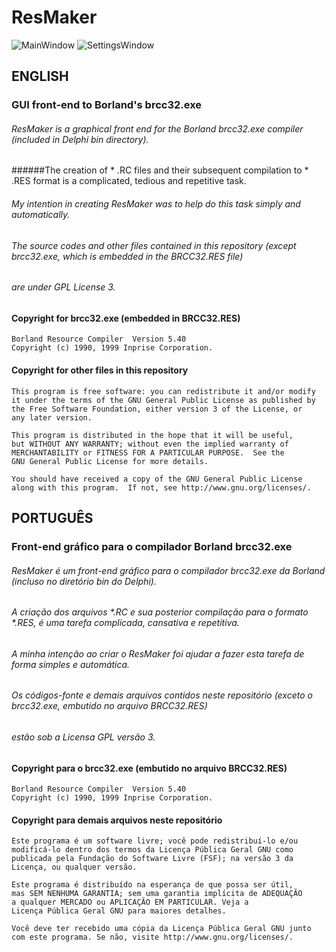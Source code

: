 # ResMaker
![MainWindow](http://i.imgur.com/h3cdwwA.png)
![SettingsWindow](http://i.imgur.com/hxKG4CP.png)
## ENGLISH
### GUI front-end to Borland's brcc32.exe

###### ResMaker is a graphical front end for the Borland brcc32.exe compiler (included in Delphi bin directory). 
######The creation of * .RC files and their subsequent compilation to * .RES format is a complicated, tedious and repetitive task.
###### My intention in creating ResMaker was to help do this task simply and automatically.
###### The source codes and other files contained in this repository (except brcc32.exe, which is embedded in the BRCC32.RES file) 
###### are under GPL License 3.

#### Copyright for brcc32.exe (embedded in BRCC32.RES)
    Borland Resource Compiler  Version 5.40
    Copyright (c) 1990, 1999 Inprise Corporation.
    
#### Copyright  for other files in this repository
    
    This program is free software: you can redistribute it and/or modify
    it under the terms of the GNU General Public License as published by
    the Free Software Foundation, either version 3 of the License, or
    any later version.

    This program is distributed in the hope that it will be useful,
    but WITHOUT ANY WARRANTY; without even the implied warranty of
    MERCHANTABILITY or FITNESS FOR A PARTICULAR PURPOSE.  See the
    GNU General Public License for more details.

    You should have received a copy of the GNU General Public License
    along with this program.  If not, see http://www.gnu.org/licenses/.
    
## PORTUGUÊS
### Front-end gráfico para o compilador Borland brcc32.exe    
    
###### ResMaker é um front-end gráfico para o compilador brcc32.exe da Borland (incluso no diretório bin do Delphi).
###### A criação dos arquivos *.RC e sua posterior compilação para o formato *.RES, é uma tarefa complicada, cansativa e repetitiva.
###### A minha intenção ao criar o ResMaker foi ajudar a fazer esta tarefa de forma simples e automática.
###### Os códigos-fonte e demais arquivos contidos neste repositório (exceto o brcc32.exe, embutido no arquivo BRCC32.RES)
###### estão sob a Licensa GPL versão 3. 
    

#### Copyright para o brcc32.exe (embutido no arquivo BRCC32.RES)
    Borland Resource Compiler  Version 5.40
    Copyright (c) 1990, 1999 Inprise Corporation.
    
#### Copyright para demais arquivos neste repositório
    Este programa é um software livre; você pode redistribuí-lo e/ou 
    modificá-lo dentro dos termos da Licença Pública Geral GNU como 
    publicada pela Fundação do Software Livre (FSF); na versão 3 da 
    Licença, ou qualquer versão.

    Este programa é distribuído na esperança de que possa ser útil, 
    mas SEM NENHUMA GARANTIA; sem uma garantia implícita de ADEQUAÇÃO
    a qualquer MERCADO ou APLICAÇÃO EM PARTICULAR. Veja a
    Licença Pública Geral GNU para maiores detalhes.

    Você deve ter recebido uma cópia da Licença Pública Geral GNU junto
    com este programa. Se não, visite http://www.gnu.org/licenses/.
